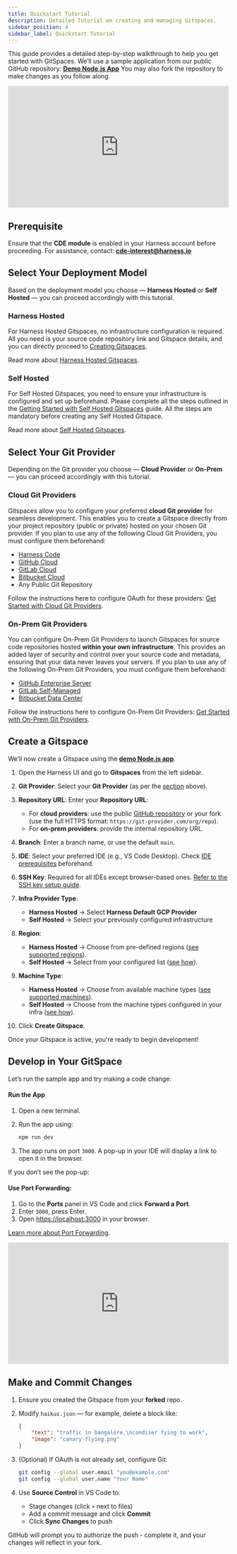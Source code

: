 ```yaml
---
title: Quickstart Tutorial
description: Detailed Tutorial on creating and managing Gitspaces. 
sidebar_position: 4
sidebar_label: Quickstart Tutorial
---
```


This guide provides a detailed step-by-step walkthrough to help you get started with GitSpaces.
We’ll use a sample application from our public GitHub repository:
**[Demo Node.js App](https://github.com/harness-community/demo-repo-nm.git)**
You may also fork the repository to make changes as you follow along.

<iframe width="500" height="275" src="https://www.youtube.com/embed/73eGzg3qs8w?si=ixJHmw7-Y_txspDq" title="YouTube video player" frameborder="0" allow="accelerometer; autoplay; clipboard-write; encrypted-media; gyroscope; picture-in-picture; web-share" referrerpolicy="strict-origin-when-cross-origin" allowfullscreen></iframe>

## Prerequisite

Ensure that the **CDE module** is enabled in your Harness account before proceeding.
For assistance, contact: **[cde-interest@harness.io](mailto:cde-interest@harness.io)**

## Select Your Deployment Model

Based on the deployment model you choose — **Harness Hosted** or **Self Hosted** — you can proceed accordingly with this tutorial.

### Harness Hosted

For Harness Hosted Gitspaces, no infrastructure configuration is required. All you need is your source code repository link and Gitspace details, and you can directly proceed to [Creating Gitspaces](/docs/cloud-development-environments/introduction/quickstart-tutorial.md#creating-gitspaces).

Read more about [Harness Hosted Gitspaces](/docs/cloud-development-environments/introduction/quickstart-guide.md).

### Self Hosted

For Self Hosted Gitspaces, you need to ensure your infrastructure is configured and set up beforehand. Please complete all the steps outlined in the [Getting Started with Self Hosted Gitspaces](/docs/cloud-development-environments/introduction/self-hosted.md#get-started-with-self-hosted-gitspaces) guide. All the steps are mandatory before creating any Self Hosted Gitspace.

Read more about [Self Hosted Gitspaces](/docs/cloud-development-environments/introduction/self-hosted.md).

## Select Your Git Provider

Depending on the Git provider you choose — **Cloud Provider** or **On-Prem** — you can proceed accordingly with this tutorial.

### Cloud Git Providers

Gitspaces allow you to configure your preferred **cloud Git provider** for seamless development. This enables you to create a Gitspace directly from your project repository (public or private) hosted on your chosen Git provider.
If you plan to use any of the following Cloud Git Providers, you must configure them beforehand:

* [Harness Code](https://developer.harness.io/docs/code-repository/get-started/overview/)
* [GitHub Cloud](https://docs.github.com/en/get-started/start-your-journey/about-github-and-git)
* [GitLab Cloud](https://about.gitlab.com/)
* [Bitbucket Cloud](https://support.atlassian.com/bitbucket-cloud/docs/get-started-with-bitbucket-cloud/)
* Any Public Git Repository

Follow the instructions here to configure OAuth for these providers: [Get Started with Cloud Git Providers](/docs/cloud-development-environments/git-providers/cloud-providers.md).

### On-Prem Git Providers

You can configure On-Prem Git Providers to launch Gitspaces for source code repositories hosted **within your own infrastructure**. This provides an added layer of security and control over your source code and metadata, ensuring that your data never leaves your servers.
If you plan to use any of the following On-Prem Git Providers, you must configure them beforehand:

* [GitHub Enterprise Server](https://docs.github.com/en/enterprise-server@3.14/admin/overview/about-github-enterprise-server)
* [GitLab Self-Managed](https://docs.gitlab.com/subscriptions/self_managed/)
* [Bitbucket Data Center](https://www.atlassian.com/enterprise/data-center/bitbucket)

Follow the instructions here to configure On-Prem Git Providers: [Get Started with On-Prem Git Providers](/docs/cloud-development-environments/git-providers/on-prem-providers.md).

## Create a Gitspace

We’ll now create a Gitspace using the **[demo Node.js app](https://github.com/harness-community/demo-repo-nm.git)**.

1. Open the Harness UI and go to **Gitspaces** from the left sidebar.

2. **Git Provider**: Select your **Git Provider** (as per the [section](/docs/cloud-development-environments/introduction/quickstart-tutorial.md#select-your-git-provider) above).

3. **Repository URL**: Enter your **Repository URL**:

   * For **cloud providers**: use the public [GitHub repository](https://github.com/harness-community/demo-repo-nm) or your fork (use the full HTTPS format: `https://git-provider.com/org/repo`).
   * For **on-prem providers**: provide the internal repository URL.

4. **Branch**: Enter a branch name, or use the default `main`.

5. **IDE**: Select your preferred IDE (e.g., VS Code Desktop). Check [IDE prerequisites](/docs/category/ides) beforehand.

6. **SSH Key**: Required for all IDEs except browser-based ones. [Refer to the SSH key setup guide](/docs/link-to-ssh-guide).

7. **Infra Provider Type**:

   * **Harness Hosted** → Select **Harness Default GCP Provider**
   * **Self Hosted** → Select your previously configured infrastructure

8. **Region**:

   * **Harness Hosted** → Choose from pre-defined regions ([see supported regions](/docs/cloud-development-environments/introduction/whats-supported.md)).
   * **Self Hosted** → Select from your configured list ([see how](/docs/cloud-development-environments/self-hosted-gitspaces/steps/gitspace-infra-ui.md#configure-regions)).

9. **Machine Type**:

   * **Harness Hosted** → Choose from available machine types ([see supported machines](/docs/cloud-development-environments/introduction/whats-supported.md)).
   * **Self Hosted** → Choose from the machine types configured in your infra ([see how](/docs/cloud-development-environments/self-hosted-gitspaces/steps/manage-self-hosted.md#add-machines-in-gitspace-infrastructure)).

10. Click **Create Gitspace**.

Once your Gitspace is active, you're ready to begin development!

## Develop in Your GitSpace

Let’s run the sample app and try making a code change:

#### Run the App

1. Open a new terminal.
2. Run the app using:

   ```sh
   npm run dev
   ```
3. The app runs on port `3000`. A pop-up in your IDE will display a link to open it in the browser.

If you don’t see the pop-up:

#### Use Port Forwarding:

1. Go to the **Ports** panel in VS Code and click **Forward a Port**.
2. Enter `3000`, press Enter.
3. Open [https://localhost:3000](https://localhost:3000) in your browser.

[Learn more about Port Forwarding](/docs/cloud-development-environments/develop-using-cde/port-forwarding.md).

<iframe width="500" height="275" src="https://www.youtube.com/embed/MGcNbaEOgR4?si=MwhXfbKzAlZbelW-" title="YouTube video player" frameborder="0" allow="accelerometer; autoplay; clipboard-write; encrypted-media; gyroscope; picture-in-picture; web-share" referrerpolicy="strict-origin-when-cross-origin" allowfullscreen></iframe>

## Make and Commit Changes

1. Ensure you created the Gitspace from your **forked** repo.
2. Modify `haikus.json` — for example, delete a block like:

   ```json
   {
       "text": "traffic in bangalore,\ncondiser fying to work",
       "image": "canary-flying.png"
   }
   ```
3. (Optional) If OAuth is not already set, configure Git:

   ```sh
   git config --global user.email "you@example.com"
   git config --global user.name "Your Name"
   ```
4. Use **Source Control** in VS Code to:

   * Stage changes (click `+` next to files)
   * Add a commit message and click **Commit**
   * Click **Sync Changes** to push

GitHub will prompt you to authorize the push - complete it, and your changes will reflect in your fork.

